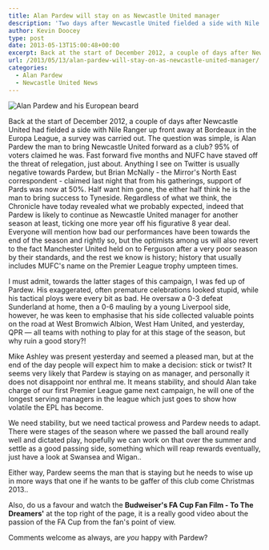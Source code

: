 ```yaml
---
title: Alan Pardew will stay on as Newcastle United manager
description: 'Two days after Newcastle United fielded a side with Nile Ranger up front away at Bordeaux in the Europa League, fans gave their opinon on Alan Pardew.'
author: Kevin Doocey
type: post
date: 2013-05-13T15:00:48+00:00
excerpt: Back at the start of December 2012, a couple of days after Newcastle United had fielded a side with Nile Ranger up front away at Bordeaux in the Europa League, a survey was carried out. The question was simple, is Alan Pardew the man..
url: /2013/05/13/alan-pardew-will-stay-on-as-newcastle-united-manager/
categories:
  - Alan Pardew
  - Newcastle United News
---
```


![Alan Pardew and his European beard](https://www.tynetime.com/wp-content/uploads/2013/05/alan-pardew-beard.jpg "Pardew - Looks to have the backing of Mike Ashley for another term at least")

Back at the start of December 2012, a couple of days after Newcastle United had fielded a side with Nile Ranger up front away at Bordeaux in the Europa League, a survey was carried out. The question was simple, is Alan Pardew the man to bring Newcastle United forward as a club? 95% of voters claimed he was. Fast forward five months and NUFC have staved off the threat of relegation, just about. Anything I see on Twitter is usually negative towards Pardew, but Brian McNally - the Mirror's North East correspondent - claimed last night that from his gatherings, support of Pards was now at 50%. Half want him gone, the either half think he is the man to bring success to Tyneside. Regardless of what we think, the Chronicle have today revealed what we probably expected, indeed that Pardew is likely to continue as Newcastle United manager for another season at least, ticking one more  year off his figurative 8 year deal. Everyone will mention how bad our performances have been towards the end of the season and rightly so, but the optimists among us will also revert to the fact Manchester United held on to Ferguson after a very poor season by their standards, and the rest we know is history; history that usually includes MUFC's name on the Premier League trophy umpteen times.

I must admit, towards the latter stages of this campaign, I was fed up of Pardew. His exaggerated, often premature celebrations looked stupid, while his tactical ploys were every bit as bad. He oversaw a 0-3 defeat Sunderland at home, then a 0-6 mauling by a young Liverpool side, however, he was keen to emphasise that his side collected valuable points on the road at West Bromwich Albion, West Ham United, and yesterday, QPR — all teams with nothing to play for at this stage of the season, but why ruin a good story?!

Mike Ashley was present yesterday and seemed a pleased man, but at the end of the day people will expect him to make a decision: stick or twist? It seems very likely that Pardew is staying on as manager, and personally it does not disappoint nor enthral me. It means stability, and should Alan take charge of our first Premier League game next campaign, he will one of the longest serving managers in the league which just goes to show how volatile the EPL has become.

We need stability, but we need tactical prowess and Pardew needs to adapt. There were stages of the season where we passed the ball around really well and dictated play, hopefully we can work on that over the summer and settle as a good passing side, something which will reap rewards eventually, just have a look at Swansea and Wigan..

Either way, Pardew seems the man that is staying but he needs to wise up in more ways that one if he wants to be gaffer of this club come Christmas 2013..

Also, do us a favour and watch the **Budweiser's FA Cup Fan Film - To The Dreamers'** at the top right of the page, it is a really good video about the passion of the FA Cup from the fan's point of view.

Comments welcome as always, are _you_ happy with Pardew?
